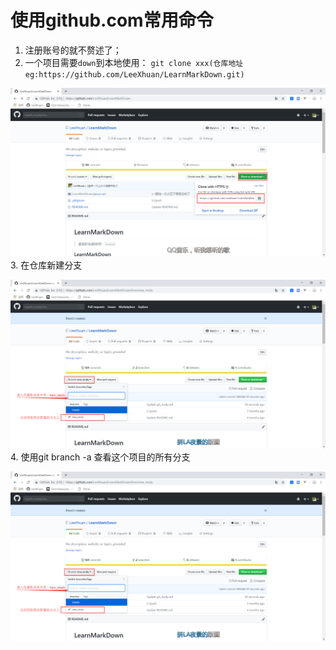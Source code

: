 使用github.com常用命令
=======
1. 注册账号的就不赘述了；
2. 一个项目需要`down`到本地使用： `git clone xxx(仓库地址eg:https://github.com/LeeXhuan/LearnMarkDown.git)`
>
![](https://github.com/LeeXhuan/LearnMarkDown/blob/master/LearnMarkDown/git_study/img/20181128210700.png)
3. 在仓库新建分支
>
![](https://github.com/LeeXhuan/LearnMarkDown/blob/master/LearnMarkDown/git_study/img/20181128212114.png)
4. 使用git branch -a 查看这个项目的所有分支
>
![](https://github.com/LeeXhuan/LearnMarkDown/blob/master/LearnMarkDown/git_study/img/20181128212114.png)
